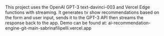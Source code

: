 This project uses the OpenAI GPT-3 text-davinci-003 and Vercel Edge functions with streaming. It generates tv show recommendations based on the form and user input, sends it to the GPT-3 API then streams the response back to the app. Demo can be found at: ai-recommendation-engine-git-main-sabrinafilipelli.vercel.app
